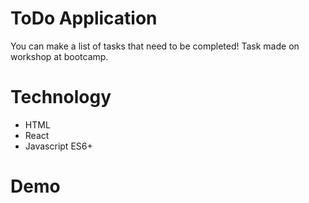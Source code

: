 # ToDo Application
You can make a list of tasks that need to be completed! Task made on workshop at bootcamp.


# Technology
- HTML
- React
- Javascript ES6+

# Demo


